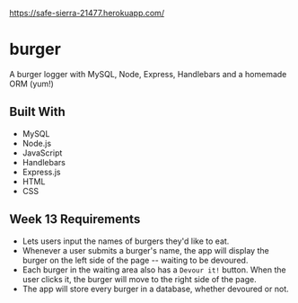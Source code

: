 https://safe-sierra-21477.herokuapp.com/

# burger
 A burger logger with MySQL, Node, Express, Handlebars and a homemade ORM (yum!)

## Built With

* MySQL
* Node.js
* JavaScript
* Handlebars
* Express.js
* HTML
* CSS

## Week 13 Requirements

* Lets users input the names of burgers they'd like to eat.
* Whenever a user submits a burger's name, the app will display the burger on the left side of the page -- waiting to be devoured.
* Each burger in the waiting area also has a `Devour it!` button. When the user clicks it, the burger will move to the right side of the page.
* The app will store every burger in a database, whether devoured or not.
